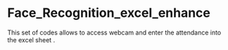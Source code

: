 # Face_Recognition_excel_enhance
This set of codes allows to access webcam and enter the attendance into the excel sheet .
